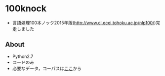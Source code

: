 # 100knock
- 言語処理100本ノック2015年版(<http://www.cl.ecei.tohoku.ac.jp/nlp100/>)完走しました

## About
- Python2.7
- コードのみ
 - 必要なデータ，コーパスは[ここ](http://www.cl.ecei.tohoku.ac.jp/nlp100/data/)から
